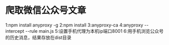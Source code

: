 # 爬取微信公众号文章
1:npm install anyproxy -g
2:npm install
3:anyproxy-ca
4:anyproxy --intercept --rule main.js
5:设置手机代理为本机ip端口8001
6:用手机浏览公众号的历史消息，结果存放在dist目录